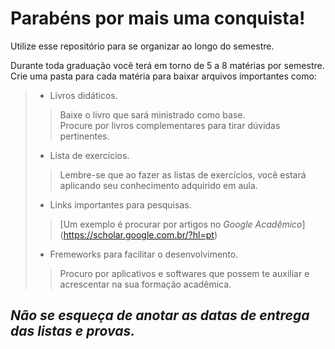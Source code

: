 # **Parabéns por mais uma conquista!**
<p>Utilize esse repositório para se organizar ao longo do semestre.</p>
Durante toda graduação você terá em torno de 5 a 8 matérias por semestre.<br> 
Crie uma pasta para cada matéria para baixar arquivos importantes como:  

> - Livros didáticos.  
>> Baixe o livro que sará ministrado como base.  
>> Procure por livros complementares para tirar dúvidas pertinentes.  
> - Lista de exercícios.  
>> Lembre-se que ao fazer as listas de exercícios, você estará aplicando seu conhecimento adquirido em aula.  
> - Links importantes para pesquisas. 
>> [Um exemplo é procurar por artigos no *Google Acadêmico*] (https://scholar.google.com.br/?hl=pt)  
> - Fremeworks para facilitar o desenvolvimento.  
>> Procuro por aplicativos e softwares que possem te auxiliar e acrescentar na sua formação acadêmica.    
## ***Não se esqueça de anotar as datas de entrega das listas e provas.***
